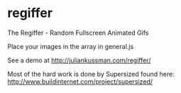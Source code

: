 regiffer
========

The Regiffer - Random Fullscreen Animated Gifs

Place your images in the array in general.js

See a demo at http://juliankussman.com/regiffer/

Most of the hard work is done by Supersized found here: http://www.buildinternet.com/project/supersized/